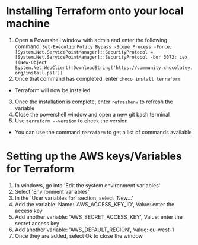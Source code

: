 
#
# Installing Terraform onto your local machine

1. Open a Powershell window with admin and enter the following command: `Set-ExecutionPolicy Bypass -Scope Process -Force; [System.Net.ServicePointManager]::SecurityProtocol = [System.Net.ServicePointManager]::SecurityProtocol -bor 3072; iex ((New-Object System.Net.WebClient).DownloadString('https://community.chocolatey.org/install.ps1'))`
2. Once that command has completed, enter `choco install terraform`
- Terraform will now be installed
3. Once the installation is complete, enter `refreshenv` to refresh the variable
4. Close the powershell window and open a new git bash terminal
5. Use `terraform --version` to check the version
- You can use the command `terraform` to get a list of commands available

#
# Setting up the AWS keys/Variables for Terraform

1. In windows, go into 'Edit the system environment variables'
2. Select 'Environment variables'
3. In the 'User variables for' section, select 'New...'
4. Add the variable: Name: 'AWS_ACCESS_KEY_ID', Value: enter the access key
5. Add another variable: 'AWS_SECRET_ACCESS_KEY', Value: enter the secret access key
6. Add another variable: 'AWS_DEFAULT_REGION', Value: eu-west-1
7. Once they are added, select Ok to close the window

